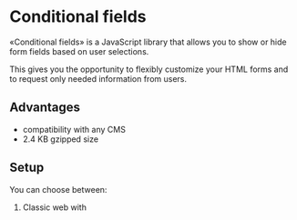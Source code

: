 # Conditional fields

«Conditional fields» is a JavaScript library that allows you to show or hide form fields based on user selections. 

This gives you the opportunity to flexibly customize your HTML forms and to request only needed information from users.

## Advantages

* compatibility with any CMS
* 2.4 KB gzipped size

## Setup

You can choose between:

1. Classic web with <script> tag

```html
<script src="conditional-fields.browser.js"></script>
```

2. ES6 Modules

```javascript
import ConditionalFields from 'conditional-fields';
```

## Usage

First of all, you will need an HTML form.

To enable conditional logic you should add data-rules attribute to conditional field.

```html
<form action="#" method="POST">
    <div class="row">
        <input type="checkbox" name="is_adult"> Are you an adult?
    </div>
    
    <div class="row">
        <input name="phone" data-rules='[{"name": "is_adult", "value": ["true"]}]'>
    </div>
    
    <button type="submit">Submit</button>
</form>
```

```javascript
new ConditionalForm(document.querySelector('form'));
```

In the example above input with name **phone** will be visible only if input with name **is_adult** has value that equals to **true**.


You can also add several values:

```html
<form action="#" method="POST">
    <div class="row">
        <input type="text" name="strange_thing" placeholder="Type something">
    </div>
    
    <div class="row">
        <input name="alert" data-rules='[{"name": "strange_thing", "value": ["floppy", "disk", "floppy disk"]}]'>
    </div>
    
    <button type="submit">Submit</button>
</form>
```

In the example above input with name **alert** will be visible only if input with name **strange_thing** has the value that equals to: **floppy** or **disk** or **floppy disk**.

You even several rules:

```html
<form action="#" method="POST">
    <div class="row">
        <input type="checkbox" name="is_adult"> Are you an adult?
    </div>
    
    <div class="row">
        <input type="checkbox" name="is_agreed"> Do you agree with the terms?
    </div>
    
    <div class="row">
        <input name="phone" data-rules='[{"name": "is_adult", "value": ["true"]}, {"name": "is_agreed", "value": ["true"]}]'>
    </div>
    
    <button type="submit">Submit</button>
</form>
```

In the example above input with name **phone** will be visible only if input with name **is_adult** has value that equals to **true** and input with name **is_agreed** has value that equals to **true**.


You can also provide your own functions to show and hide form fields:

```javascript
new ConditionalForm(document.querySelector('form'), {
    onShow: (root) => root.closest('div.row').style.display = 'block',
    onHide: (root) => root.closest('div.row').style.display = 'none'
});
```

Where **root** it is conditional field HTML node.

## Restrictions

Right now this library allows using only default form fields but in the future, there will be an option where you can define your own custom elements and make conditional not only form elements but any type of HTML element.
